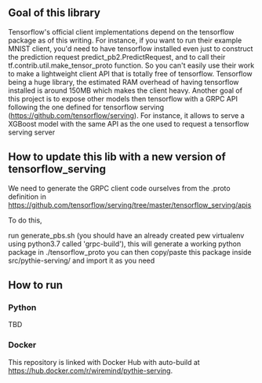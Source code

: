 ## Goal of this library
Tensorflow's official client implementations depend on the tensorflow package as of this writing.
For instance, if you want to run their example MNIST client, you'd need to have tensorflow installed even just
to construct the prediction request predict_pb2.PredictRequest, and to call
their tf.contrib.util.make_tensor_proto function. So you can't easily use their work to make a lightweight client API
that is totally free of tensorflow.
Tensorflow being a huge library, the estimated RAM overhead of having tensorflow installed is around 150MB which makes
the client heavy.
Another goal of this project is to expose other models then tensorflow with a GRPC API following the one defined for tensorflow serving (https://github.com/tensorflow/serving).
For instance, it allows to serve a XGBoost model with the same API as the one used to request a tensorflow serving server

## How to update this lib with a new version of tensorflow_serving
We need to generate the GRPC client code ourselves from the .proto definition in
https://github.com/tensorflow/serving/tree/master/tensorflow_serving/apis

To do this,

run generate_pbs.sh (you should have an already created pew virtualenv using python3.7 called 'grpc-build'),
this will generate a working python package in ./tensorflow_proto
you can then copy/paste this package inside src/pythie-serving/ and import it as you need

## How to run

### Python

TBD

### Docker

This repository is linked with Docker Hub with auto-build at https://hub.docker.com/r/wiremind/pythie-serving.
